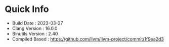 # Quick Info
* Build Date : 2023-03-27
* Clang Version : 16.0.0
* Binutils Version : 2.40
* Compiled Based : https://github.com/llvm/llvm-project/commit/1f9ea2d3
